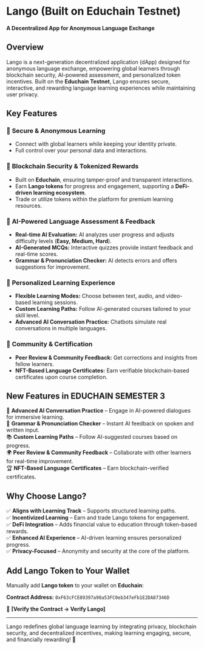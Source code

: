 # **Lango (Built on Educhain Testnet)**  
**A Decentralized App for Anonymous Language Exchange**  

## **Overview**  
Lango is a next-generation decentralized application (dApp) designed for anonymous language exchange, empowering global learners through blockchain security, AI-powered assessment, and personalized token incentives. Built on the **Educhain Testnet**, Lango ensures secure, interactive, and rewarding language learning experiences while maintaining user privacy.  

## **Key Features**  

### 🔹 **Secure & Anonymous Learning**  
- Connect with global learners while keeping your identity private.  
- Full control over your personal data and interactions.  

### 🔹 **Blockchain Security & Tokenized Rewards**  
- Built on **Educhain**, ensuring tamper-proof and transparent interactions.  
- Earn **Lango tokens** for progress and engagement, supporting a **DeFi-driven learning ecosystem**.  
- Trade or utilize tokens within the platform for premium learning resources.  

### 🔹 **AI-Powered Language Assessment & Feedback**  
- **Real-time AI Evaluation:** AI analyzes user progress and adjusts difficulty levels (**Easy, Medium, Hard**).  
- **AI-Generated MCQs:** Interactive quizzes provide instant feedback and real-time scores.  
- **Grammar & Pronunciation Checker:** AI detects errors and offers suggestions for improvement.  

### 🔹 **Personalized Learning Experience**  
- **Flexible Learning Modes:** Choose between text, audio, and video-based learning sessions.  
- **Custom Learning Paths:** Follow AI-generated courses tailored to your skill level.  
- **Advanced AI Conversation Practice:** Chatbots simulate real conversations in multiple languages.  

### 🔹 **Community & Certification**  
- **Peer Review & Community Feedback:** Get corrections and insights from fellow learners.  
- **NFT-Based Language Certificates:** Earn verifiable blockchain-based certificates upon course completion.  

## **New Features in EDUCHAIN SEMESTER 3**  
🚀 **Advanced AI Conversation Practice** – Engage in AI-powered dialogues for immersive learning.  
📢 **Grammar & Pronunciation Checker** – Instant AI feedback on spoken and written input.  
📚 **Custom Learning Paths** – Follow AI-suggested courses based on progress.  
🌍 **Peer Review & Community Feedback** – Collaborate with other learners for real-time improvement.  
🏆 **NFT-Based Language Certificates** – Earn blockchain-verified certificates.  

## **Why Choose Lango?**  
✅ **Aligns with Learning Track** – Supports structured learning paths.  
✅ **Incentivized Learning** – Earn and trade Lango tokens for engagement.  
✅ **DeFi Integration** – Adds financial value to education through token-based rewards.  
✅ **Enhanced AI Experience** – AI-driven learning ensures personalized progress.  
✅ **Privacy-Focused** – Anonymity and security at the core of the platform.  

## **Add Lango Token to Your Wallet**  
Manually add **Lango token** to your wallet on **Educhain**:  

**Contract Address:** `0xF63cFCE89397a98a53FC0eb347eFb1E2DA87346D`  

🔗 **[Verify the Contract -> Verify Lango]**  

---

Lango redefines global language learning by integrating privacy, blockchain security, and decentralized incentives, making learning engaging, secure, and financially rewarding! 🚀
